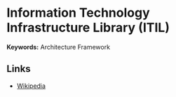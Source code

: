 # Information Technology Infrastructure Library (ITIL)

**Keywords:** Architecture Framework

## Links

- [Wikipedia](https://pt.wikipedia.org/wiki/Information_Technology_Infrastructure_Library)
